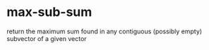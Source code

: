# max-sub-sum
return the maximum sum found in any contiguous (possibly empty) subvector of a given vector
